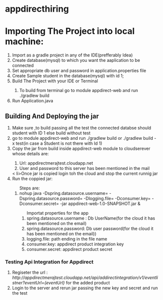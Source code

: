 # appdirecthiring
<h1>Importing The Project into local machine:</h1>
 <p><ol>  
 <li>Import as a gradle project in any of the IDE(prefferably Idea)</li>
   <li>Create database(mysql) to which you want the aaplication to be connected</li>
   <li>Set appropriate db user and password in application.properties file</li>
   <li>Create Sample student in the database(mysql) with id 1;</li>
   <li>Build The Project with your IDE or Terminal</li>
        <ol>
        <li>To build from terminal go to module appdirect-web and run ./gradlew build</li>
        </ol>
   <li>Run Application.java</li>
   </ol>
   </p>
   <h2>Building And Deploying the jar</h2>
   <ol>
    <li>Make sure ,to build passing all the test the connected databse should student with ID 1 else build without test</li>
    <li>go to module appdirect-web and run ./gradlew build or ./gradlew build -x test(in case a Student is not there with Id 1)</li>
    <li>Copy the jar from build inside appdirect-web module to cloudserever whose details are:</li>
    <ol>
      <li>Url: appdirectmerajtest.cloudapp.net</li>
      <li>User and password to this server has been mentioned in the mail</li>
    </ol>
      < li>Once jar is copied login toh the cloud and stop the current runnig jar</li>
      <li>Run the coppied jar:</li>
    <ol>Steps are:
      <li>nohup java -Dspring.datasource.username=<?> -Dspring.datasource.password=<?> -Dlogging.file=<?> -Dconsumer.key=<?> -Dconsumer.secret=<?> -jar appdirect-web-1.0-SNAPSHOT.jar &</li>
        <ol>Importat properties for the app
          <li>
             spring.datasource.username : Db UserName(for the cloud it has been mentioned on the email)
          </li>
          <li>
           spring.datasource.password: Db user password(for the cloud it has been mentioned on the email))
          </li>
          <li>
          logging.file: path ending in the file name  
          </li>
          <li>
          consumer.key: appdirect product integration key  
          </li>
          <li>
          consumer.secret: appdirect product secret
          </li>
      </ol>
    </ol>
   </ol>
   <h3>Testing Api Integration for Appdirect</h3>
   <ol>
     <li>Regiseter the url :<i> http://appdirectmerajtest.cloudapp.net/api/addirectintegration/v1/eventlistner?eventUrl={eventUrl}</i> for the added product
     </li>
     <li>Login to the server and rerun jar passing the new key and secret and run the test</li>
   </ol>
